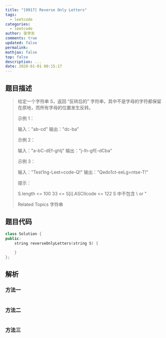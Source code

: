 ```yaml
---
title: "[0917] Reverse Only Letters"
tags:
  - leetcode
categories:
  - leetcode
author: 张学志
comments: true
updated: false
permalink:
mathjax: false
top: false
description: ...
date: 2020-01-01 00:15:17
---
```


## 题目描述

> 给定一个字符串 S，返回 “反转后的” 字符串，其中不是字母的字符都保留在原地，而所有字母的位置发生反转。 
> 
> 
> 
> 
> 
> 
> 示例 1： 
> 
> 输入："ab-cd"
> 输出："dc-ba"
> 
> 
> 示例 2： 
> 
> 输入："a-bC-dEf-ghIj"
> 输出："j-Ih-gfE-dCba"
> 
> 
> 示例 3： 
> 
> 输入："Test1ng-Leet=code-Q!"
> 输出："Qedo1ct-eeLg=ntse-T!"
> 
> 
> 
> 
> 提示： 
> 
> 
> S.length <= 100 
> 33 <= S[i].ASCIIcode <= 122 
> S 中不包含 \ or " 
> 
> Related Topics 字符串

## 题目代码

```cpp
class Solution {
public:
    string reverseOnlyLetters(string S) {
        
    }
};
```

## 解析

### 方法一

```cpp

```

### 方法二

```cpp

```

### 方法三

```cpp

```

